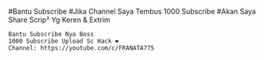 #Bantu Subscribe 
#Jika Channel Saya Tembus 1000 Subscribe
#Akan Saya Share Scrip² Yg Keren & Extrim
~~~~~~~~~~~~~~~~~~~~~~~~~~~~~~
Bantu Subscribe Nya Boss
1000 Subscribe Upload Sc Hack ❤️
Channel: https://youtube.com/c/FRANATA775